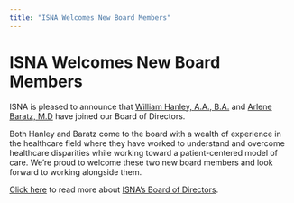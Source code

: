 ```yaml
---
title: "ISNA Welcomes New Board Members"
---
```


# ISNA Welcomes New Board Members

<p><span class="caps">ISNA</span> is pleased to announce that <a href="http://www.isna.org/node/1047">William Hanley, A.A., B.A.</a> and <a href="http://www.isna.org/node/1044">Arlene Baratz, M.D</a> have joined our Board of Directors.  </p>

<p>Both Hanley and Baratz come to the board with a wealth of experience in the healthcare field where they have worked to understand and overcome healthcare disparities while working toward a patient-centered model of care. We&#8217;re proud to welcome these two new board members and look forward to working alongside them.  </p>

<p><a href="http://www.isna.org/about/board/">Click here</a> to read more about <a href="http://www.isna.org/about/board/"><span class="caps">ISNA</span>&#8217;s Board of Directors</a>.</p>